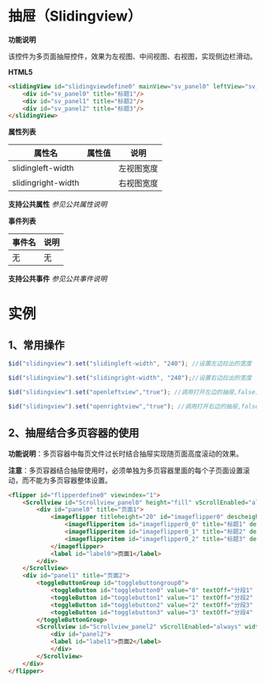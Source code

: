 



# 抽屉（Slidingview）

**功能说明**

该控件为多页面抽屉控件，效果为左视图、中间视图、右视图，实现侧边栏滑动。

**HTML5**
```html
<slidingView id="slidingviewdefine0" mainView="sv_panel0" leftView="sv_panel1" rightView="sv_panel2">
	<div id="sv_panel0" title="标题1"/>
	<div id="sv_panel1" title="标题2"/>
	<div id="sv_panel2" title="标题3"/>
</slidingView>
```

**属性列表**

| 属性名 | 属性值 | 说明 |
| ------------ | ------------ | ------------ |
| slidingleft-width |   | 左视图宽度 |
| slidingright-width |   | 右视图宽度 |

**支持公共属性**
*参见公共属性说明*

**事件列表**

| 事件名 | 说明 |
| ------------ | ------------ |
| 无 | 无 |

**支持公共事件**
*参见公共事件说明*

# 实例

## 1、常用操作
```javascript
$id("slidingview").set("slidingleft-width", "240"); //设置左边拉出的宽度

$id("slidingview").set("slidingright-width", "240");//设置右边拉出的宽度

$id("slidingview").set("openleftview","true"); //调用打开左边的抽屉,false为关闭

$id("slidingview").set("openrightview","true"); //调用打开右边的抽屉,false为关闭
```

## 2、抽屉结合多页容器的使用

**功能说明**：多页容器中每页文件过长时结合抽屉实现随页面高度滚动的效果。

**注意**：多页容器结合抽屉使用时，必须单独为多页容器里面的每个子页面设置滚动，而不能为多页容器整体设置。

```html
<flipper id="flipperdefine0" viewindex="1">
	<Scrollview id="Scrollview_panel0" height="fill" vScrollEnabled="always" width="fill" hScrollEnabled="disabled">
		<div id="panel0" title="页面1">
			<imageflipper titleheight="20" id="imageflipper0" descheight="0" interval="2000" flipperbtnvisible="true" isloop="true" autoflip="true">
				<imageflipperitem id="imageflipper0_0" title="标题1" description="" onclick="" src="bz1.png"/>
				<imageflipperitem id="imageflipper0_1" title="标题2" description="" onclick="" src="bz2.png"/>
				<imageflipperitem id="imageflipper0_2" title="标题3" description="" onclick="" src="bz3.png"/>
			</imageflipper>
			<label id="label0">页面1</label>
		</div>
	</Scrollview>
	<div id="panel1" title="页面2">
		<toggleButtonGroup id="togglebuttongroup0">
			<toggleButton id="togglebutton0" value="0" textOff="分段1" textOn="分段1" type="button" checked="true"/>
			<toggleButton id="togglebutton1" value="1" textOff="分段2" textOn="分段2" type="button"/>
			<toggleButton id="togglebutton2" value="2" textOff="分段3" textOn="分段3" type="button"/>
			<toggleButton id="togglebutton3" value="3" textOff="分段4" textOn="分段4" type="button"/>
		</toggleButtonGroup>
		<Scrollview id="Scrollview_panel2" vScrollEnabled="always" width="fill" hScrollEnabled="disabled">
			<div id="panel2">
			<label id="label1">页面2</label>
			</div>
		</Scrollview>
	</div>
</flipper>
```
